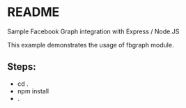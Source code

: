 README
=======

Sample Facebook Graph integration with Express / Node.JS

This example demonstrates the usage of fbgraph module.

Steps:
------
 - cd .
 - npm install
 - . 
